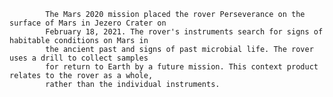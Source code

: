
            The Mars 2020 mission placed the rover Perseverance on the surface of Mars in Jezero Crater on
            February 18, 2021. The rover's instruments search for signs of habitable conditions on Mars in 
            the ancient past and signs of past microbial life. The rover uses a drill to collect samples 
            for return to Earth by a future mission. This context product relates to the rover as a whole, 
            rather than the individual instruments.
        